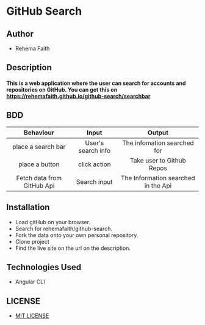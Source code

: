 # GitHub Search

## Author
 
* Rehema Faith
  
## Description
 
#### This is a web application where the user can search for accounts and repositories on GitHub. You can get this on https://rehemafaith.github.io/github-search/searchbar

##  BDD

| Behaviour                | Input                           | Output                      |
| :---------------------:  | :-------------------------:     | :------------------------:  |
| place a search bar       | User's search info              | The infomation searched for |
| place a button           | click action                    | Take user to Github Repos   |
|Fetch data from GitHub Api| Search input                    | The Information searched in the Api|

## Installation 

* Load gitHub on your browser.
* Search for rehemafaith/github-search.
* Fork the data onto your own personal repository.
* Clone project
* Find the live site on the url on the description.


## Technologies Used
 
* Angular CLI

## LICENSE

* [MIT LICENSE](LICENSE)

